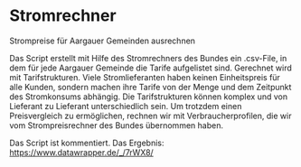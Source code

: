 # Stromrechner
 Strompreise für Aargauer Gemeinden ausrechnen
 
Das Script erstellt mit Hilfe des Stromrechners des Bundes ein .csv-File, in dem für jede Aargauer Gemeinde die Tarife aufgelistet sind.
Gerechnet wird mit Tarifstrukturen. Viele Stromlieferanten haben keinen Einheitspreis für alle Kunden, sondern machen ihre Tarife von der Menge und dem Zeitpunkt des Stromkonsums abhängig. Die Tarifstrukturen können komplex und von Lieferant zu Lieferant unterschiedlich sein. Um trotzdem einen Preisvergleich zu ermöglichen, rechnen wir mit Verbraucherprofilen, die wir vom Strompreisrechner des Bundes übernommen haben.
 
 
 Das Script ist kommentiert. Das Ergebnis: https://www.datawrapper.de/_/7rWX8/
